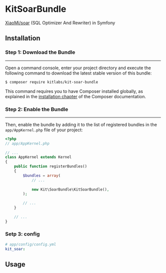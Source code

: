 # KitSoarBundle
[XiaoMi/soar](https://github.com/XiaoMi/soar) (SQL Optimizer And Rewriter) in Symfony

## Installation
 
### Step 1: Download the Bundle
---------------------------
 
Open a command console, enter your project directory and execute the
following command to download the latest stable version of this bundle:
 
	
	$ composer require kitlabs/kit-soar-bundle

 
This command requires you to have Composer installed globally, as explained
in the [installation chapter](https://getcomposer.org/doc/00-intro.md)
of the Composer documentation.
 
### Step 2: Enable the Bundle
---------------------------
 
Then, enable the bundle by adding it to the list of registered bundles
in the `app/AppKernel.php` file of your project:
``` php
<?php
// app/AppKernel.php
 
// ...
class AppKernel extends Kernel
{
    public function registerBundles()
    {
        $bundles = array(
            // ...
 
            new Kit\SoarBundle\KitSoarBundle(),
        );
 
        // ...
    }
 
    // ...
}
```
### Setp 3: config 
``` yaml
# app/config/config.yml
kit_soar:
```
	
## Usage